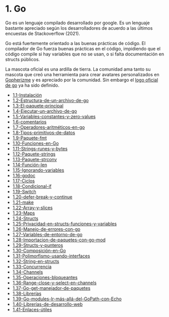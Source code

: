 # 1. Go

Go es un lenguaje compilado desarrollado por google. Es un lenguaje
bastante apreciado según los desarrolladores de acuerdo a las últimos
encuestas de Stackoverflow (2021).

Go está fuertemente orientado a las buenas prácticas de código. El
compilador de Go fuerza buenas prácticas en el código, impidiendo que el
código compile si hay variables que no se usan, o si falta documentación
en structs públicos.

La mascota oficial es una ardilla de tierra. La comunidad ama tanto su
mascota que creó una herramienta para crear avatares personalizados en
[Gopherizme](https://gopherize.me) y es apreciado por la comunidad. Sin
embargo el [logo oficial de go](https://blog.golang.org/go-brand) ya ha
sido definido.



[comment]:STARTING_GENERATED_TOC

* [1.1-Instalación](<./content/1.1-Instalación.md>)
* [1.2-Estructura-de-un-archivo-de-go](<./content/1.2-Estructura-de-un-archivo-de-go.md>)
* [1.3-El-paquete-principal](<./content/1.3-El-paquete-principal.md>)
* [1.4-Ejecutar-un-archivo-de-go](<./content/1.4-Ejecutar-un-archivo-de-go.md>)
* [1.5-Variables-constantes-y-zero-values](<./content/1.5-Variables-constantes-y-zero-values.md>)
* [1.6-comentarios](<./content/1.6-comentarios.md>)
* [1.7-Operadores-aritméticos-en-go](<./content/1.7-Operadores-aritméticos-en-go.md>)
* [1.8-Tipos-primitivos-de-datos](<./content/1.8-Tipos-primitivos-de-datos.md>)
* [1.9-Paquete-fmt](<./content/1.9-Paquete-fmt.md>)
* [1.10-Funciones-en-Go](<./content/1.10-Funciones-en-Go.md>)
* [1.11-Strings-runes-y-bytes](<./content/1.11-Strings-runes-y-bytes.md>)
* [1.12-Paquete-strings](<./content/1.12-Paquete-strings.md>)
* [1.13-Paquete-strconv](<./content/1.13-Paquete-strconv.md>)
* [1.14-Función-len](<./content/1.14-Función-len.md>)
* [1.15-Ignorando-variables](<./content/1.15-Ignorando-variables.md>)
* [1.16-godoc](<./content/1.16-godoc.md>)
* [1.17-Ciclos](<./content/1.17-Ciclos.md>)
* [1.18-Condicional-if](<./content/1.18-Condicional-if.md>)
* [1.19-Switch](<./content/1.19-Switch.md>)
* [1.20-defer-break-y-continue](<./content/1.20-defer-break-y-continue.md>)
* [1.21-make](<./content/1.21-make.md>)
* [1.22-Array-y-slices](<./content/1.22-Array-y-slices.md>)
* [1.23-Maps](<./content/1.23-Maps.md>)
* [1.24-Structs](<./content/1.24-Structs.md>)
* [1.25-Privacidad-en-structs-funciones-y-variables](<./content/1.25-Privacidad-en-structs-funciones-y-variables.md>)
* [1.26-Manejo-de-errores-con-go](<./content/1.26-Manejo-de-errores-con-go.md>)
* [1.27-Variables-de-entorno-de-go](<./content/1.27-Variables-de-entorno-de-go.md>)
* [1.28-Importacion-de-paquetes-con-go-mod](<./content/1.28-Importacion-de-paquetes-con-go-mod.md>)
* [1.29-Structs-y-punteros](<./content/1.29-Structs-y-punteros.md>)
* [1.30-Composición-en-Go](<./content/1.30-Composición-en-Go.md>)
* [1.31-Polimorfismo-usando-interfaces](<./content/1.31-Polimorfismo-usando-interfaces.md>)
* [1.32-String-en-structs](<./content/1.32-String-en-structs.md>)
* [1.33-Concurrencia](<./content/1.33-Concurrencia.md>)
* [1.34-Channels](<./content/1.34-Channels.md>)
* [1.35-Operaciones-bloqueantes](<./content/1.35-Operaciones-bloqueantes.md>)
* [1.36-Range-close-y-select-en-channels](<./content/1.36-Range-close-y-select-en-channels.md>)
* [1.37-Go-get-manejador-de-paquetes](<./content/1.37-Go-get-manejador-de-paquetes.md>)
* [1.38-Librerías](<./content/1.38-Librerías.md>)
* [1.39-Go-modules-Ir-más-allá-del-GoPath-con-Echo](<./content/1.39-Go-modules-Ir-más-allá-del-GoPath-con-Echo.md>)
* [1.40-Librerías-de-desarrollo-web](<./content/1.40-Librerías-de-desarrollo-web.md>)
* [1.41-Enlaces-útiles](<./content/1.41-Enlaces-útiles.md>)

[comment]:ENDING_GENERATED_TOC
